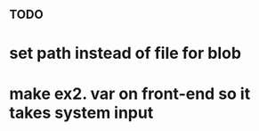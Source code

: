 ## TODO

# set path instead of file for blob


# make ex2. var on front-end so it takes system input

## 
